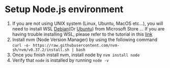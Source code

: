 # Setup Node.js environment

1. If you are not using UNIX system (Linux, Ubuntu, MacOS etc...), you will need to install WSL [Debian](https://www.microsoft.com/store/productId/9MSVKQC78PK6)(Or [Ubuntu](https://www.microsoft.com/store/productId/9NBLGGH4MSV6)) from Microsoft Store
... If you are having trouble installing WSL, please refer to the tutorial in this [link](https://docs.microsoft.com/en-us/windows/wsl/install-win10)
2. Install nvm (Node Version Manager) by using the following command `curl -o- https://raw.githubusercontent.com/nvm-sh/nvm/v0.37.2/install.sh | bash`
3. Once you finish install nvm, install node by `nvm install node`
4. Verify that `node` is installed by running `node -v`
